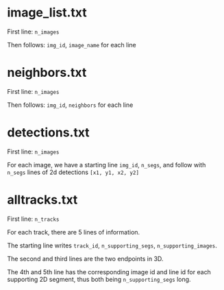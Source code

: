 # image_list.txt
First line: ``n_images``

Then follows: ``img_id``, ``image_name`` for each line

# neighbors.txt
First line: ``n_images``

Then follows: ``img_id``, ``neighbors`` for each line

# detections.txt
First line: ``n_images``

For each image, we have a starting line ``img_id``, ``n_segs``, and follow with ``n_segs`` lines of 2d detections ``[x1, y1, x2, y2]``

# alltracks.txt
First line: ``n_tracks``

For each track, there are 5 lines of information. 

The starting line writes ``track_id``, ``n_supporting_segs``, ``n_supporting_images``. 

The second and third lines are the two endpoints in 3D. 

The 4th and 5th line has the corresponding image id and line id for each supporting 2D segment, thus both being ``n_supporting_segs`` long.


